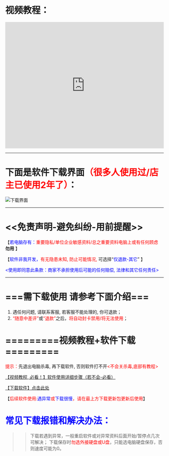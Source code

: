 # 视频教程：
<iframe width="100%" height="400" allowfullscreen="allowfullscreen" mozallowfullscreen="mozallowfullscreen" msallowfullscreen="msallowfullscreen" oallowfullscreen="oallowfullscreen" webkitallowfullscreen="webkitallowfullscreen" src="https://api.mojy.xyz/player/dplayer.html?url=https://ghproxy.com/https://github.com/MoeTutorial/file-storage/raw/master/%E7%99%BE%E5%BA%A6%E7%BD%91%E7%9B%98%E5%8A%A0%E9%80%9F/assets/%E8%A7%86%E9%A2%91%E6%95%99%E7%A8%8B.mp4" frameborder="0" scrolling="no"></iframe>
<hr>

# 下面是软件下载界面<font color="red">（很多人使用过/店主已使用2年了）</font>：
![下载界面](https://ghproxy.com/https://github.com/MoeTutorial/file-storage/blob/master/%E7%99%BE%E5%BA%A6%E7%BD%91%E7%9B%98%E5%8A%A0%E9%80%9F/assets/1.png?raw=true)
<hr>

# <<免责声明-避免纠纷-用前提醒>>
【<font color="blue">若电脑存有：</font><font color="red">重要隐私/单位企业敏感资料/总之重要资料电脑上或有任何顾虑</font> **勿用** 】

【<font color="blue">软件非我开发，</font><font color="red">有无隐患未知, 防止可能情况, </font>可选择“<font color="blue">仅退款-其它</font>” 】

<font color="blue"><使用即同意此条款：商家不承担使用后可能的任何赔偿, 法律和其它任何责任></font>
<hr>

# ===需下载使用 请参考下面介绍===
   1.  遇任何问题, 请联系客服, 若客服不能处理的, 你可退款；
   2.  <font color="red">“随意中差评”</font>或<font color="red">“退款”</font>之后，<font color="red">将自动封卡禁用/将无法使用</font>；
#  =========视频教程+软件下载=========
<font color="red">提示：</font>先退出电脑杀毒, 再下载软件, 否则软件打不开<font color="red"><不会关杀毒,底部有教程></font>

[【视频教程, 必看！】软件使用详细步骤（若不会-必看）](https://api.mojy.xyz/player/dplayer.html?url=https://ghproxy.com/https://github.com/MoeTutorial/file-storage/raw/master/%E7%99%BE%E5%BA%A6%E7%BD%91%E7%9B%98%E5%8A%A0%E9%80%9F/assets/%E8%A7%86%E9%A2%91%E6%95%99%E7%A8%8B.mp4)

[【下载软件】点击此处](https://fileshare.mojy.xyz/MoeTutorial-FileStorage/%E7%99%BE%E5%BA%A6%E7%BD%91%E7%9B%98%E5%8A%A0%E9%80%9F/%E9%AB%98%E9%80%9F%E4%B8%8B%E8%BD%BD%E5%99%A8-%E8%AF%B7%E5%85%B3%E9%97%AD%E6%9D%80%E6%AF%92%E8%BD%AF%E4%BB%B6%E4%B8%8B%E8%BD%BD%E5%90%8E%E7%82%B9%E5%87%BB%E5%AE%89%E8%A3%85-%E7%9C%8B%E6%95%99%E7%A8%8B%E7%94%A8.exe)

【<font color="red">后续软件使用:</font><font color="blue">遇异常</font><font color="red">或</font><font color="blue">下载很慢</font><font color="red">，请在最上方下载更新包更新后使用</font>】
# <font color="blue">常见下载报错和解决办法：</font>
>>下载若遇到异常，一般重启软件或对异常资料后面开始/暂停点几次可解决；
>>下载保存时<font color="red">勿选外接硬盘或U盘</font>，只能选电脑硬盘保存，否则速度可能为0。

